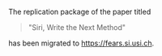 The replication package of the paper titled

> "Siri, Write the Next Method"

has been migrated to https://fears.si.usi.ch.
